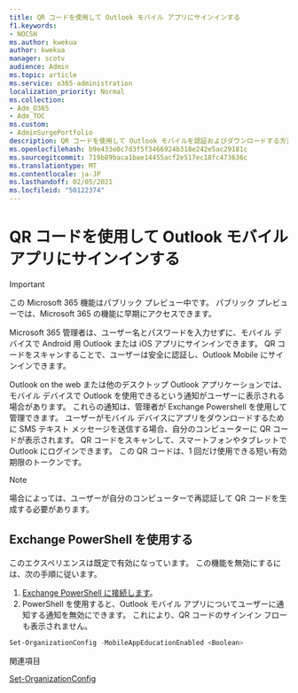 ```yaml
---
title: QR コードを使用して Outlook モバイル アプリにサインインする
f1.keywords:
- NOCSH
ms.author: kwekua
author: kwekua
manager: scotv
audience: Admin
ms.topic: article
ms.service: o365-administration
localization_priority: Normal
ms.collection:
- Adm_O365
- Adm_TOC
ms.custom:
- AdminSurgePortfolio
description: QR コードを使用して Outlook モバイルを認証およびダウンロードする方法について学習します。
ms.openlocfilehash: b9e433e0c7d3f5f3466924b318e242e5ac29181c
ms.sourcegitcommit: 719b89baca1bae14455acf2e517ec18fc473636c
ms.translationtype: MT
ms.contentlocale: ja-JP
ms.lasthandoff: 02/05/2021
ms.locfileid: "50122374"
---
```

# <a name="use-a-qr-code-to-sign-in-to-the-outlook-mobile-apps"></a>QR コードを使用して Outlook モバイル アプリにサインインする

> [!IMPORTANT]
> この Microsoft 365 機能はパブリック プレビュー中です。 パブリック プレビューでは、Microsoft 365 の機能に早期にアクセスできます。

Microsoft 365 管理者は、ユーザー名とパスワードを入力せずに、モバイル デバイスで Android 用 Outlook または iOS アプリにサインインできます。 QR コードをスキャンすることで、ユーザーは安全に認証し、Outlook Mobile にサインインできます。

Outlook on the web または他のデスクトップ Outlook アプリケーションでは、モバイル デバイスで Outlook を使用できるという通知がユーザーに表示される場合があります。 これらの通知は、管理者が Exchange Powershell を使用して管理できます。 ユーザーがモバイル デバイスにアプリをダウンロードするために SMS テキスト メッセージを送信する場合、自分のコンピューターに QR コードが表示されます。 QR コードをスキャンして、スマートフォンやタブレットで Outlook にログインできます。 この QR コードは、1 回だけ使用できる短い有効期限のトークンです。

> [!NOTE]
> 場合によっては、ユーザーが自分のコンピューターで再認証して QR コードを生成する必要があります。

## <a name="use-exchange-powershell"></a>Exchange PowerShell を使用する

このエクスペリエンスは既定で有効になっています。 この機能を無効にするには、次の手順に従います。

1. [Exchange PowerShell に接続します](https://docs.microsoft.com/powershell/exchange/connect-to-exchange-online-powershell?view=exchange-ps)。
2. PowerShell を使用すると、Outlook モバイル アプリについてユーザーに通知する通知を無効にできます。 これにより、QR コードのサインイン フローも表示されません。

```powershell
Set-OrganizationConfig -MobileAppEducationEnabled <Boolean>
```

関連項目

[Set-OrganizationConfig](https://docs.microsoft.com/powershell/module/exchange/set-organizationconfig?view=exchange-ps)
